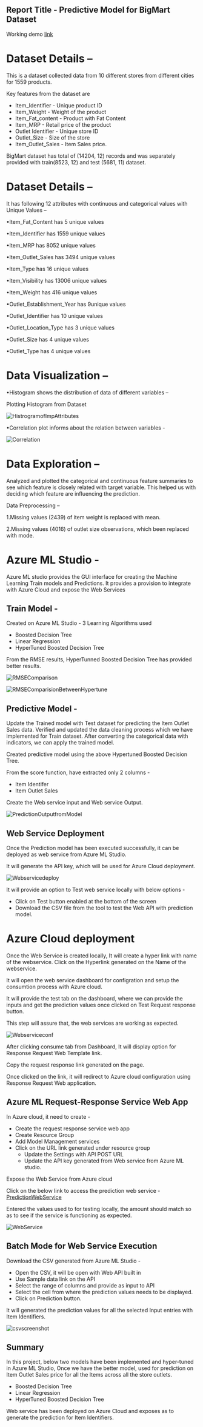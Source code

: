 ﻿## Report Title - Predictive Model for BigMart Dataset

Working demo [link](https://www.youtube.com/watch?v=xrLto4XPn1o)

# Dataset Details –

This is a dataset collected data from 10 different stores from different cities for 1559 products.

Key features from the dataset are 
* Item_Identifier - Unique product ID
* Item_Weight - Weight of the product
* Item_Fat_content - Product with Fat Content
* Item_MRP - Retail price of the product
* Outlet Identifier - Unique store ID
* Outlet_Size - Size of the store 
* Item_Outlet_Sales - Item Sales price.

BigMart dataset has total of (14204, 12) records and was separately provided with train(8523, 12) and test (5681, 11) dataset. 

# Dataset Details –

It has following 12 attributes with continuous and categorical values with Unique Values –

•Item_Fat_Content has 5 unique values

•Item_Identifier has 1559 unique values

•Item_MRP has 8052 unique values

•Item_Outlet_Sales has  3494 unique values

•Item_Type  has 16 unique values

•Item_Visibility  has 13006 unique values

•Item_Weight has 416 unique values

•Outlet_Establishment_Year  has 9unique values

•Outlet_Identifier  has 10 unique values

•Outlet_Location_Type  has 3 unique values

•Outlet_Size  has 4 unique values

•Outlet_Type  has 4 unique values

# Data Visualization –

•Histogram shows the distribution of data of different variables –

Plotting Histogram from Dataset

![HistrogramofImpAttributes](images/HistrogramofImpAttributes.png)

•Correlation plot informs about the relation between variables -

![Correlation](images/Correlation.png)

# Data Exploration – 
Analyzed and plotted the categorical and continuous feature summaries to see which feature is closely related with target variable. This helped us with deciding which feature are influencing the prediction.

Data Preprocessing –

1.Missing values (2439) of item weight is replaced with mean.

2.Missing values (4016) of outlet size observations, which been replaced with mode.

# Azure ML Studio - 

Azure ML studio provides the GUI interface for creating the Machine Learning Train models and Predictions.
It provides a provision to integrate with Azure Cloud and expose the Web Services

## Train Model - 
Created on Azure ML Studio - 3 Learning Algorithms used 
* Boosted Decision Tree
* Linear Regression 
* HyperTuned Boosted Decision Tree

From the RMSE results, HyperTunned Boosted Decision Tree has provided better results.

![RMSEComparison](images/RMSEComparison.png)

![RMSEComparisionBetweenHypertune](Images/RMSEComparisionBetweenHypertune.png)

## Predictive Model -

Update the Trained model with Test dataset for predicting the Item Outlet Sales data. Verified and updated the data cleaning process which we have implemented for Train dataset.
After converting the categorical data with indicators, we can apply the trained model.

Created predictive model using the above Hypertuned Boosted Decision Tree.

From the score function, have extracted only 2 columns -
* Item Identifer
* Item Outlet Sales

Create the Web service input and Web service Output.

![PredictionOutputfromModel](images/PredictionOutputfromModel.png)

## Web Service Deployment

Once the Prediction model has been executed successfully, it can be deployed as web service from Azure ML Studio.

It will generate the API key, which will be used for Azure Cloud deployment.

![Webservicedeploy](images/Webservicedeploy)

It will provide an option to Test web service locally with below options - 
* Click on Test button enabled at the bottom of the screen
* Download the CSV file from the tool to test the Web API with prediction model.

# Azure Cloud deployment

Once the Web Service is created locally, It will create a hyper link with name of the webservice.
Click on the Hyperlink generated on the Name of the webservice.

It will open the web service dashboard for configration and setup the consumtion process with Azure cloud.

It will provide the test tab on the dashboard, where we can provide the inputs and get the prediction values once clicked on Test Request response button.

This step will assure that, the web services are working as expected.

![Webserviceconf](images/Webserviceconf.png)

After clicking consume tab from Dashboard, It will display option for Response Request Web Template link.

Copy the request response link generated on the page.
 
Once clicked on the link, it will redirect to Azure cloud configuration using Response Request Web application.

## Azure ML Request-Response Service Web App
In Azure cloud, it need to create - 

* Create the request response service web app
* Create Resource Group
* Add Model Management services
* Click on the URL link generated under resource group
	* Update the Settings with API POST URL 
	* Update the API key generated from Web service from Azure ML studio.

Expose the Web Service from Azure cloud

Click on the below link to access the prediction web service - 
[PredictionWebService](https://predictbigmart.azurewebsites.net/)

Entered the values used to for testing locally, the amount should match so as to see if the service is functioning as expected.

![WebService](images/WebService.png)

## Batch Mode for Web Service Execution

Download the CSV generated from Azure ML Studio - 
* Open the CSV, it will be open with Web API built in 
* Use Sample data link on the API
* Select the range of columns and provide as input to API
* Select the cell from where the prediction values needs to be displayed.
* Click on Prediction button.

It will generated the prediction values for all the selected Input entries with Item Identifiers.

![csvscreenshot](images/csvscreenshot.png)

## Summary 

In this project, below two models have been implemented and hyper-tuned in Azure ML Studio, Once we have the better model, used for prediction on Item Outlet Sales price for all the Items across all the store outlets.
* Boosted Decision Tree
* Linear Regression
* HyperTuned Boosted Decision Tree

Web service has been deployed on Azure Cloud and exposes as to generate the prediction for Item Identifiers.











